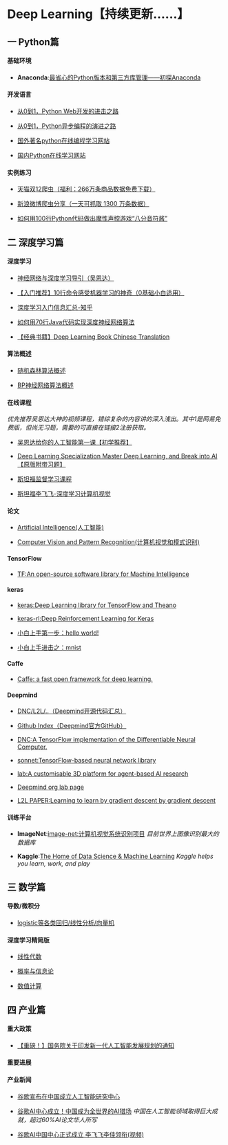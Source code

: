 # Deep Learning【持续更新……】

## 一 Python篇
#### 基础环境

* **Anaconda**:[最省心的Python版本和第三方库管理——初探Anaconda](https://zhuanlan.zhihu.com/p/25198543)

#### 开发语言

* [从0到1，Python Web开发的进击之路](https://zhuanlan.zhihu.com/p/25038203)

* [从0到1，Python异步编程的演进之路](https://zhuanlan.zhihu.com/p/25228075)

* [国外著名python在线编程学习网站](https://www.codecademy.com/)

* [国内Python在线学习网站](http://www.runoob.com/python/python-tutorial.html)

 #### 实例练习

* [天猫双12爬虫（福利：266万条商品数据免费下载）](https://zhuanlan.zhihu.com/p/24312829)

* [新浪微博爬虫分享（一天可抓取 1300 万条数据）](http://blog.csdn.net/bone_ace/article/details/50903178)

* [如何用100行Python代码做出魔性声控游戏“八分音符酱”](https://zhuanlan.zhihu.com/p/25499306)

## 二 深度学习篇
#### 深度学习

* [神经网络与深度学习导引（吴恩达）](https://zhuanlan.zhihu.com/p/29045731)

* [【入门推荐】10行命令感受机器学习的神奇（0基础小白适用）](https://zhuanlan.zhihu.com/p/27303650)

* [深度学习入门信息汇总-知乎](https://www.zhihu.com/question/26006703)

* [如何用70行Java代码实现深度神经网络算法](http://geek.csdn.net/news/detail/56086)

* [【经典书籍】Deep Learning Book Chinese Translation](https://github.com/exacity/deeplearningbook-chinese)

#### 算法概述

* [随机森林算法概述](http://www.cnblogs.com/maybe2030/p/4585705.html)

* [BP神经网络算法概述](http://blog.csdn.net/zhongkejingwang/article/details/44514073)

#### 在线课程

*优先推荐吴恩达大神的视频课程，错综复杂的内容讲的深入浅出。其中1是网易免费版，但尚无习题，需要的可直接在链接2注册获取。*

* [吴恩达给你的人工智能第一课【初学推荐】](http://mooc.study.163.com/smartSpec/detail/1001319001.htm?forcelogin=true&edusave=1)

* [Deep Learning Specialization Master Deep Learning, and Break into AI【原版附带习题】](https://www.coursera.org/specializations/deep-learning#courses)

* [斯坦福监督学习课程](http://ufldl.stanford.edu/tutorial/supervised/LogisticRegression/)

* [斯坦福李飞飞-深度学习计算机视觉](http://study.163.com/course/courseMain.htm?courseId=1003223001)

#### 论文

* [Artificial Intelligence(人工智能)](https://arxiv.org/list/cs.AI/recent)

* [Computer Vision and Pattern Recognition(计算机视觉和模式识别)](https://arxiv.org/list/cs.CV/recent)

#### TensorFlow

* [TF:An open-source software library for Machine Intelligence](https://github.com/tensorflow/tensorflow)

#### keras

* [keras:Deep Learning library for TensorFlow and Theano](https://github.com/fchollet/keras)

* [keras-rl:Deep Reinforcement Learning for Keras](https://github.com/matthiasplappert/keras-rl)

* [小白上手第一步：hello world!](https://github.com/fastforwardlabs/keras-hello-world)

* [小白上手进击之：mnist](https://github.com/wxs/keras-mnist-tutorial/blob/master/MNIST%20in%20Keras.ipynb)

#### Caffe

* [Caffe: a fast open framework for deep learning.](https://github.com/BVLC/caffe)

#### Deepmind

* [DNC/L2L/..（Deepmind开源代码汇总）](https://deepmind.com/research/open-source/open-source-code/)

* [Github Index（Deepmind官方GitHub）](https://github.com/deepmind)

* [DNC:A TensorFlow implementation of the Differentiable Neural Computer.](https://github.com/deepmind/dnc)

* [sonnet:TensorFlow-based neural network library](https://github.com/deepmind/sonnet)

* [lab:A customisable 3D platform for agent-based AI research](https://github.com/deepmind/lab)

* [Deepmind org lab page](https://deepmind.com/blog/open-sourcing-deepmind-lab/)

* [L2L PAPER:Learning to learn by gradient descent by gradient descent](https://arxiv.org/pdf/1606.04474.pdf)

#### 训练平台
* **ImageNet**:[image-net:计算机视觉系统识别项目](http://www.image-net.org/) *目前世界上图像识别最大的数据库*

* **Kaggle**:[The Home of Data Science & Machine Learning](https://www.kaggle.com/) *Kaggle helps you learn, work, and play*

## 三 数学篇
#### 导数/微积分

* [logistic等各类回归/线性分析/向量机](http://www.cnblogs.com/jerrylead/tag/Machine%20Learning/)

#### 深度学习精简版

* [线性代数](https://exacity.github.io/deeplearningbook-chinese/Chapter2_linear_algebra/)

* [概率与信息论](https://exacity.github.io/deeplearningbook-chinese/Chapter3_probability_and_information_theory/)

* [数值计算](https://exacity.github.io/deeplearningbook-chinese/Chapter4_numerical_computation/)

## 四 产业篇
#### 重大政策

* [【重磅！】国务院关于印发新一代人工智能发展规划的通知](http://www.gov.cn/zhengce/content/2017-07/20/content_5211996.htm)

#### 重要进展

#### 产业新闻

* [谷歌宣布在中国成立人工智能研究中心](https://cn.nytimes.com/business/20171214/google-ai-china/)

* [谷歌AI中心成立！中国成为全世界的AI猎场](http://www.jiemian.com/article/1828941.html) *中国在人工智能领域取得巨大成就，超过60%AI论文华人所写*

* [谷歌AI中国中心正式成立 李飞飞李佳领衔(视频)](http://tech.sina.com.cn/it/2017-12-13/doc-ifyptfcm9672299.shtml)
